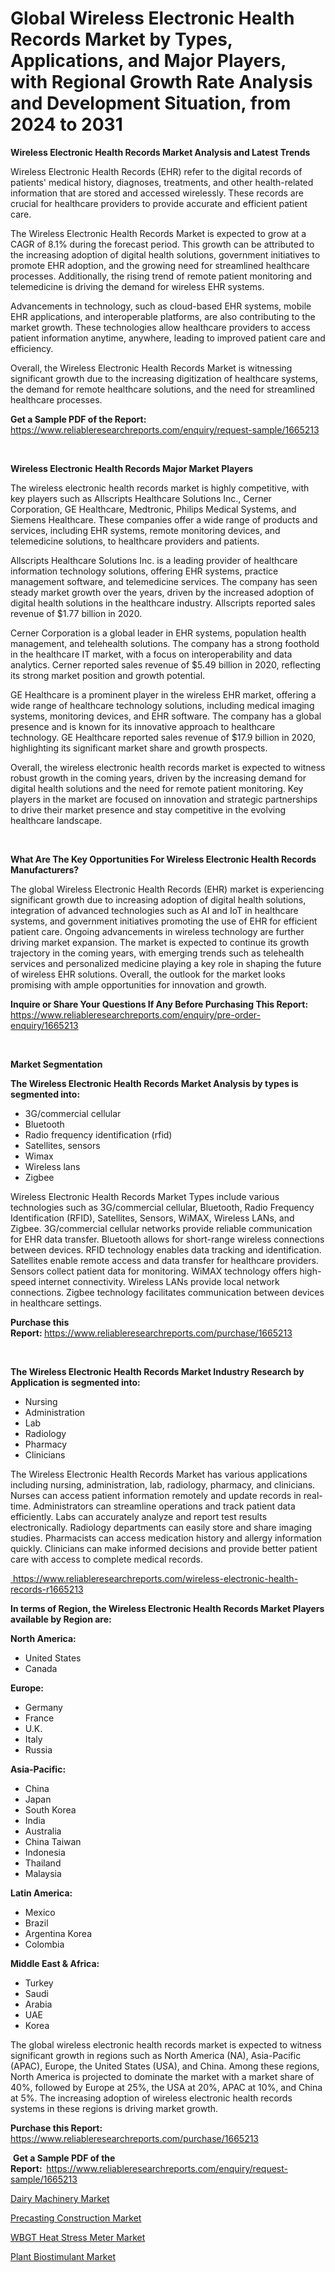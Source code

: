 <p><h1>Global Wireless Electronic Health Records Market by Types, Applications, and Major Players, with Regional Growth Rate Analysis and Development Situation, from 2024 to 2031</h1></p><p><strong>Wireless Electronic Health Records Market Analysis and Latest Trends</strong></p>
<p><p>Wireless Electronic Health Records (EHR) refer to the digital records of patients' medical history, diagnoses, treatments, and other health-related information that are stored and accessed wirelessly. These records are crucial for healthcare providers to provide accurate and efficient patient care.</p><p>The Wireless Electronic Health Records Market is expected to grow at a CAGR of 8.1% during the forecast period. This growth can be attributed to the increasing adoption of digital health solutions, government initiatives to promote EHR adoption, and the growing need for streamlined healthcare processes. Additionally, the rising trend of remote patient monitoring and telemedicine is driving the demand for wireless EHR systems.</p><p>Advancements in technology, such as cloud-based EHR systems, mobile EHR applications, and interoperable platforms, are also contributing to the market growth. These technologies allow healthcare providers to access patient information anytime, anywhere, leading to improved patient care and efficiency.</p><p>Overall, the Wireless Electronic Health Records Market is witnessing significant growth due to the increasing digitization of healthcare systems, the demand for remote healthcare solutions, and the need for streamlined healthcare processes.</p></p>
<p><strong>Get a Sample PDF of the Report:&nbsp;</strong> <a href="https://www.reliableresearchreports.com/enquiry/request-sample/1665213">https://www.reliableresearchreports.com/enquiry/request-sample/1665213</a></p>
<p>&nbsp;</p>
<p><strong>Wireless Electronic Health Records Major Market Players</strong></p>
<p><p>The wireless electronic health records market is highly competitive, with key players such as Allscripts Healthcare Solutions Inc., Cerner Corporation, GE Healthcare, Medtronic, Philips Medical Systems, and Siemens Healthcare. These companies offer a wide range of products and services, including EHR systems, remote monitoring devices, and telemedicine solutions, to healthcare providers and patients.</p><p>Allscripts Healthcare Solutions Inc. is a leading provider of healthcare information technology solutions, offering EHR systems, practice management software, and telemedicine services. The company has seen steady market growth over the years, driven by the increased adoption of digital health solutions in the healthcare industry. Allscripts reported sales revenue of $1.77 billion in 2020.</p><p>Cerner Corporation is a global leader in EHR systems, population health management, and telehealth solutions. The company has a strong foothold in the healthcare IT market, with a focus on interoperability and data analytics. Cerner reported sales revenue of $5.49 billion in 2020, reflecting its strong market position and growth potential.</p><p>GE Healthcare is a prominent player in the wireless EHR market, offering a wide range of healthcare technology solutions, including medical imaging systems, monitoring devices, and EHR software. The company has a global presence and is known for its innovative approach to healthcare technology. GE Healthcare reported sales revenue of $17.9 billion in 2020, highlighting its significant market share and growth prospects.</p><p>Overall, the wireless electronic health records market is expected to witness robust growth in the coming years, driven by the increasing demand for digital health solutions and the need for remote patient monitoring. Key players in the market are focused on innovation and strategic partnerships to drive their market presence and stay competitive in the evolving healthcare landscape.</p></p>
<p>&nbsp;</p>
<p><strong>What Are The Key Opportunities For Wireless Electronic Health Records Manufacturers?</strong></p>
<p><p>The global Wireless Electronic Health Records (EHR) market is experiencing significant growth due to increasing adoption of digital health solutions, integration of advanced technologies such as AI and IoT in healthcare systems, and government initiatives promoting the use of EHR for efficient patient care. Ongoing advancements in wireless technology are further driving market expansion. The market is expected to continue its growth trajectory in the coming years, with emerging trends such as telehealth services and personalized medicine playing a key role in shaping the future of wireless EHR solutions. Overall, the outlook for the market looks promising with ample opportunities for innovation and growth.</p></p>
<p><strong>Inquire or Share Your Questions If Any Before Purchasing This Report:</strong> <a href="https://www.reliableresearchreports.com/enquiry/pre-order-enquiry/1665213">https://www.reliableresearchreports.com/enquiry/pre-order-enquiry/1665213</a></p>
<p>&nbsp;</p>
<p><strong>Market Segmentation</strong></p>
<p><strong>The Wireless Electronic Health Records Market Analysis by types is segmented into:</strong></p>
<p><ul><li>3G/commercial cellular</li><li>Bluetooth</li><li>Radio frequency identification (rfid)</li><li>Satellites, sensors</li><li>Wimax</li><li>Wireless lans</li><li>Zigbee</li></ul></p>
<p><p>Wireless Electronic Health Records Market Types include various technologies such as 3G/commercial cellular, Bluetooth, Radio Frequency Identification (RFID), Satellites, Sensors, WiMAX, Wireless LANs, and Zigbee. 3G/commercial cellular networks provide reliable communication for EHR data transfer. Bluetooth allows for short-range wireless connections between devices. RFID technology enables data tracking and identification. Satellites enable remote access and data transfer for healthcare providers. Sensors collect patient data for monitoring. WiMAX technology offers high-speed internet connectivity. Wireless LANs provide local network connections. Zigbee technology facilitates communication between devices in healthcare settings.</p></p>
<p><strong>Purchase this Report:&nbsp;</strong><a href="https://www.reliableresearchreports.com/purchase/1665213">https://www.reliableresearchreports.com/purchase/1665213</a></p>
<p>&nbsp;</p>
<p><strong>The Wireless Electronic Health Records Market Industry Research by Application is segmented into:</strong></p>
<p><ul><li>Nursing</li><li>Administration</li><li>Lab</li><li>Radiology</li><li>Pharmacy</li><li>Clinicians</li></ul></p>
<p><p>The Wireless Electronic Health Records Market has various applications including nursing, administration, lab, radiology, pharmacy, and clinicians. Nurses can access patient information remotely and update records in real-time. Administrators can streamline operations and track patient data efficiently. Labs can accurately analyze and report test results electronically. Radiology departments can easily store and share imaging studies. Pharmacists can access medication history and allergy information quickly. Clinicians can make informed decisions and provide better patient care with access to complete medical records.</p></p>
<p><a href="https://www.reliableresearchreports.com/wireless-electronic-health-records-r1665213">&nbsp;https://www.reliableresearchreports.com/wireless-electronic-health-records-r1665213</a></p>
<p><strong>In terms of Region, the Wireless Electronic Health Records Market Players available by Region are:</strong></p>
<p>
    <p> <strong> North America: </strong>
        <ul>
            <li>United States</li>
            <li>Canada</li>
        </ul>
        </p> 
    <p> <strong> Europe: </strong>
        <ul>
            <li>Germany</li>
            <li>France</li>
            <li>U.K.</li>
            <li>Italy</li>
            <li>Russia</li>
        </ul>
        </p> 
    <p> <strong> Asia-Pacific: </strong>
        <ul>
            <li>China</li>
            <li>Japan</li>
            <li>South Korea</li>
            <li>India</li>
            <li>Australia</li>
            <li>China Taiwan</li>
            <li>Indonesia</li>
            <li>Thailand</li>
            <li>Malaysia</li>
        </ul>
        </p> 
    <p> <strong> Latin America: </strong>
        <ul>
            <li>Mexico</li>
            <li>Brazil</li>
            <li>Argentina Korea</li>
            <li>Colombia</li>
        </ul>
        </p> 
    <p> <strong> Middle East & Africa: </strong>
        <ul>
            <li>Turkey</li>
            <li>Saudi</li>
            <li>Arabia</li>
            <li>UAE</li>
            <li>Korea</li>
        </ul>
    </p>
    </p>
<p><p>The global wireless electronic health records market is expected to witness significant growth in regions such as North America (NA), Asia-Pacific (APAC), Europe, the United States (USA), and China. Among these regions, North America is projected to dominate the market with a market share of 40%, followed by Europe at 25%, the USA at 20%, APAC at 10%, and China at 5%. The increasing adoption of wireless electronic health records systems in these regions is driving market growth.</p></p>
<p><strong>Purchase this Report: </strong><a href="https://www.reliableresearchreports.com/purchase/1665213">https://www.reliableresearchreports.com/purchase/1665213</a></p>
<p>&nbsp;<strong>Get a Sample PDF of the Report:&nbsp;&nbsp;</strong><a href="https://www.reliableresearchreports.com/enquiry/request-sample/1665213">https://www.reliableresearchreports.com/enquiry/request-sample/1665213</a></p>
<p><strong></strong></p>
<p><p><a href="https://www.linkedin.com/pulse/dairy-machinery-market-insights-cagr-trends-growth-strategies-etyye">Dairy Machinery Market</a></p><p><a href="https://github.com/jj19131/Market-Research-Report-List-2/blob/main/precasting-construction-market.md">Precasting Construction Market</a></p><p><a href="https://www.linkedin.com/pulse/wbgt-heat-stress-meter-market-size-cagr-trends-2024-2030-reseachly-wwnde">WBGT Heat Stress Meter Market</a></p><p><a href="https://github.com/marloy8/Market-Research-Report-List-4/blob/main/plant-biostimulant-market.md">Plant Biostimulant Market</a></p></p>